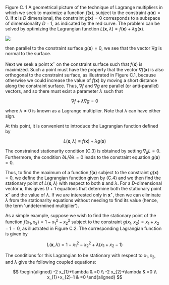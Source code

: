 Figure C. 1 A geometrical picture of the technique of Lagrange multipliers in which we seek to maximize a function $f(\mathbf{x})$, subject to the constraint $g(\mathbf{x})=0$. If $\mathbf{x}$ is $D$ dimensional, the constraint $g(\mathbf{x})=0$ corresponds to a subspace of dimensionality $D-1$, as indicated by the red curve. The problem can be solved by optimizing the Lagrangian function $L(\mathbf{x}, \lambda)=f(\mathbf{x})+\lambda g(\mathbf{x})$.

![](https://cdn.mathpix.com/cropped/2024_05_26_879d27325c75f8de5f2eg-1.jpg?height=509&width=535&top_left_y=212&top_left_x=1110)

then parallel to the constraint surface $g(\mathbf{x})=0$, we see that the vector $\nabla g$ is normal to the surface.

Next we seek a point $\mathbf{x}^{\star}$ on the constraint surface such that $f(\mathbf{x})$ is maximized. Such a point must have the property that the vector $\nabla f(\mathbf{x})$ is also orthogonal to the constraint surface, as illustrated in Figure C.1, because otherwise we could increase the value of $f(\mathbf{x})$ by moving a short distance along the constraint surface. Thus, $\nabla f$ and $\nabla g$ are parallel (or anti-parallel) vectors, and so there must exist a parameter $\lambda$ such that

$$
\nabla f+\lambda \nabla g=0
$$

where $\lambda \neq 0$ is known as a Lagrange multiplier. Note that $\lambda$ can have either sign.

At this point, it is convenient to introduce the Lagrangian function defined by

$$
L(\mathbf{x}, \lambda) \equiv f(\mathbf{x})+\lambda g(\mathbf{x})
$$

The constrained stationarity condition (C.3) is obtained by setting $\nabla_{\mathbf{x}} L=0$. Furthermore, the condition $\partial L / \partial \lambda=0$ leads to the constraint equation $g(\mathbf{x})=0$.

Thus, to find the maximum of a function $f(\mathbf{x})$ subject to the constraint $g(\mathbf{x})=0$, we define the Lagrangian function given by (C.4) and we then find the stationary point of $L(\mathbf{x}, \lambda)$ with respect to both $\mathbf{x}$ and $\lambda$. For a $D$-dimensional vector $\mathbf{x}$, this gives $D+1$ equations that determine both the stationary point $\mathbf{x}^{\star}$ and the value of $\lambda$. If we are interested only in $\mathbf{x}^{\star}$, then we can eliminate $\lambda$ from the stationarity equations without needing to find its value (hence, the term 'undetermined multiplier').

As a simple example, suppose we wish to find the stationary point of the function $f\left(x_{1}, x_{2}\right)=1-x_{1}^{2}-x_{2}^{2}$ subject to the constraint $g\left(x_{1}, x_{2}\right)=x_{1}+x_{2}-1=0$, as illustrated in Figure C.2. The corresponding Lagrangian function is given by

$$
L(\mathbf{x}, \lambda)=1-x_{1}^{2}-x_{2}^{2}+\lambda\left(x_{1}+x_{2}-1\right)
$$

The conditions for this Lagrangian to be stationary with respect to $x_{1}, x_{2}$, and $\lambda$ give the following coupled equations:

$$
\begin{aligned}
-2 x_{1}+\lambda & =0 \\
-2 x_{2}+\lambda & =0 \\
x_{1}+x_{2}-1 & =0
\end{aligned}
$$